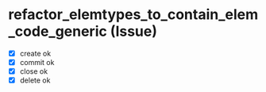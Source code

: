 # refactor_elemtypes_to_contain_elem_code_generic (Issue)

- [x] create ok
- [x] commit ok
- [x] close ok
- [x] delete ok
